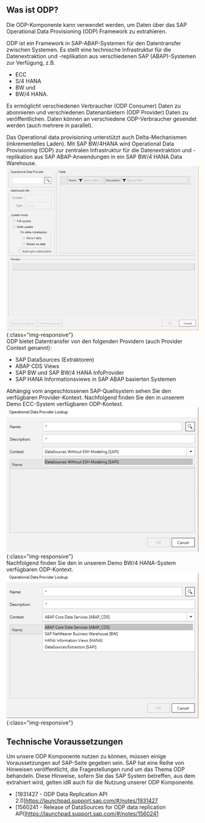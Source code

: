## Was ist ODP? ##

Die ODP-Komponente kann verwendet werden, um Daten über das SAP Operational Data Provisioning (ODP) Framework zu extrahieren. 

ODP ist ein Framework in SAP-ABAP-Systemen für den Datentransfer zwischen Systemen. 
Es stellt eine technische Infrastruktur für die Datenextraktion und -replikation aus verschiedenen SAP (ABAP)-Systemen zur Verfügung, z.B. 
- ECC 
- S/4 HANA
- BW und 
- BW/4 HANA. 

Es ermöglicht verschiedenen Verbraucher  (ODP Consumer) Daten zu abonnieren und verschiedenen Datenanbietern (ODP Provider) Daten zu veröffentlichen. Daten können an verschiedene ODP-Verbraucher gesendet werden (auch mehrere in parallel).  

Das Operational data provisioning unterstützt auch Delta-Mechanismen (inkrementelles Laden). 
Mit SAP BW/4HANA wird Operational Data Provisioning (ODP) zur zentralen Infrastruktur für die Datenextraktion und -replikation aus SAP ABAP-Anwendungen in ein SAP BW/4 HANA Data Warehouse. 
<br/>
![ODP-Komponente](/img/content/odp/odp-component-general.png){:class="img-responsive"}
<br/>
ODP bietet Datentransfer von den folgenden Providern (auch Provider Context genannt): 
- SAP DataSources (Extraktoren) 
- ABAP CDS Views 
- SAP BW und SAP BW/4 HANA InfoProvider
- SAP HANA Informationsviews in SAP ABAP basierten Systemen 

Abhängig vom angeschlossenen SAP-Quellsystem sehen Sie den verfügbaren Provider-Kontext. 
Nachfolgend finden Sie den in unserem Demo ECC-System verfügbaren ODP-Kontext. 
<br/>
![ODP Provider-Kontext aus einem ERP-System](/img/content/odp/odp-component-context-erp.png){:class="img-responsive"}
<br/>
Nachfolgend finden Sie den in unserem Demo BW/4 HANA-System verfügbaren ODP-Kontext. 
<br/>
![ODP Provider-Kontext aus einem BW/4 HANA-System](/img/content/odp/odp-component-context-bw.png){:class="img-responsive"}

## Technische Voraussetzungen ##

Um unsere ODP Komponente nutzen zu können, müssen einige Voraussetzungen auf SAP-Seite gegeben sein. SAP hat eine Reihe von Hinweisen veröffentlicht, die Fragestellungen rund um das Thema ODP behandeln. Diese Hinweise, sofern Sie das SAP System betreffen, aus dem extrahiert wird, gelten idR auch für die Nutzung unserer ODP Komponente.

- [1931427 - ODP Data Replication API 2.0]https://launchpad.support.sap.com/#/notes/1931427
- [1560241 - Release of DataSources for ODP data replication API]https://launchpad.support.sap.com/#/notes/1560241